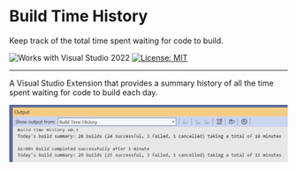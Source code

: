 # Build Time History

Keep track of the total time spent waiting for code to build.

![Works with Visual Studio 2022](https://img.shields.io/static/v1.svg?label=VS&message=2022&color=A853C7)
[![License: MIT](https://img.shields.io/badge/License-MIT-green.svg)](LICENSE)

---

A Visual Studio Extension that provides a summary history of all the time spent waiting for code to build each day.

![Example output on the Output Window](./art/example-output.png)

